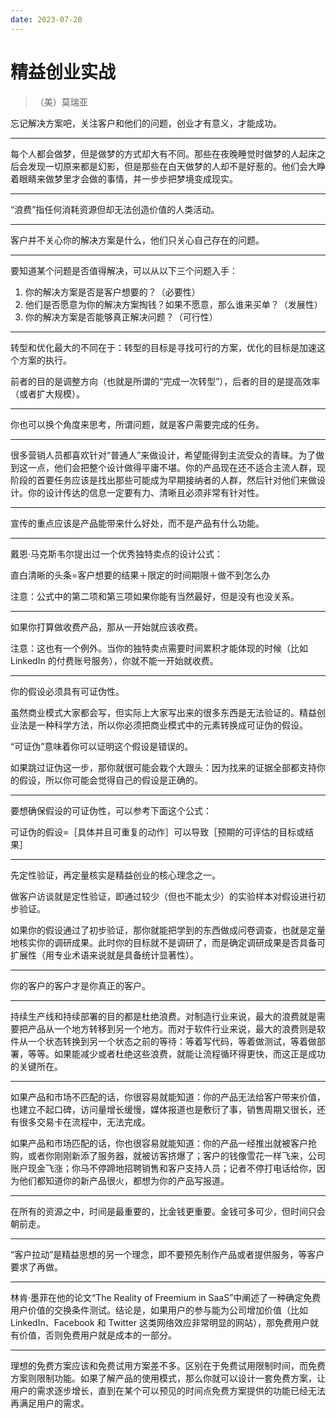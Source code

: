 ```yaml
---
date: 2023-07-20
---
```


# 精益创业实战

> （美）莫瑞亚

忘记解决方案吧，关注客户和他们的问题，创业才有意义，才能成功。

---

每个人都会做梦，但是做梦的方式却大有不同。那些在夜晚睡觉时做梦的人起床之后会发现一切原来都是幻影，但是那些在白天做梦的人却不是好惹的。他们会大睁着眼睛来做梦里才会做的事情，并一步步把梦境变成现实。

---

“浪费”指任何消耗资源但却无法创造价值的人类活动。

---

客户并不关心你的解决方案是什么，他们只关心自己存在的问题。

---

要知道某个问题是否值得解决，可以从以下三个问题入手：

1. 你的解决方案是否是客户想要的？（必要性）
2. 他们是否愿意为你的解决方案掏钱？如果不愿意，那么谁来买单？（发展性）
3. 你的解决方案是否能够真正解决问题？（可行性）

---

转型和优化最大的不同在于：转型的目标是寻找可行的方案，优化的目标是加速这个方案的执行。

前者的目的是调整方向（也就是所谓的“完成一次转型”），后者的目的是提高效率（或者扩大规模）。

---

你也可以换个角度来思考，所谓问题，就是客户需要完成的任务。

---

很多营销人员都喜欢针对“普通人”来做设计，希望能得到主流受众的青睐。为了做到这一点，他们会把整个设计做得平庸不堪。你的产品现在还不适合主流人群，现阶段的首要任务应该是找出那些可能成为早期接纳者的人群，然后针对他们来做设计。你的设计传达的信息一定要有力、清晰且必须非常有针对性。

---

宣传的重点应该是产品能带来什么好处，而不是产品有什么功能。

---

戴恩·马克斯韦尔提出过一个优秀独特卖点的设计公式：

直白清晰的头条=客户想要的结果＋限定的时间期限＋做不到怎么办

注意：公式中的第二项和第三项如果你能有当然最好，但是没有也没关系。

---

如果你打算做收费产品，那从一开始就应该收费。

注意：这也有一个例外。当你的独特卖点需要时间累积才能体现的时候（比如 LinkedIn 的付费账号服务），你就不能一开始就收费。

---

你的假设必须具有可证伪性。

虽然商业模式大家都会写，但实际上大家写出来的很多东西是无法验证的。精益创业法是一种科学方法，所以你必须把商业模式中的元素转换成可证伪的假设。

“可证伪”意味着你可以证明这个假设是错误的。

如果跳过证伪这一步，那你就很可能会栽个大跟头：因为找来的证据全部都支持你的假设，所以你可能会觉得自己的假设是正确的。

---

要想确保假设的可证伪性，可以参考下面这个公式：

可证伪的假设=［具体并且可重复的动作］可以导致［预期的可评估的目标或结果］

---

先定性验证，再定量核实是精益创业的核心理念之一。

做客户访谈就是定性验证，即通过较少（但也不能太少）的实验样本对假设进行初步验证。

如果你的假设通过了初步验证，那你就能把学到的东西做成问卷调查，也就是定量地核实你的调研成果。此时你的目标就不是调研了，而是确定调研成果是否具备可扩展性（用专业术语来说就是具备统计显著性）。

---

你的客户的客户才是你真正的客户。

---

持续生产线和持续部署的目的都是杜绝浪费。对制造行业来说，最大的浪费就是需要把产品从一个地方转移到另一个地方。而对于软件行业来说，最大的浪费则是软件从一个状态转换到另一个状态之前的等待：等着写代码，等着做测试，等着做部署，等等。如果能减少或者杜绝这些浪费，就能让流程循环得更快，而这正是成功的关键所在。

---

如果产品和市场不匹配的话，你很容易就能知道：你的产品无法给客户带来价值，也建立不起口碑，访问量增长缓慢，媒体报道也是敷衍了事，销售周期又很长，还有很多交易卡在流程中，无法完成。

如果产品和市场匹配的话，你也很容易就能知道：你的产品一经推出就被客户抢购，或者你刚刚新添了服务器，就被访客挤爆了；客户的钱像雪花一样飞来，公司账户现金飞涨；你马不停蹄地招聘销售和客户支持人员；记者不停打电话给你，因为他们都知道你的新产品很火，都想为你的产品写报道。

---

在所有的资源之中，时间是最重要的，比金钱更重要。金钱可多可少，但时间只会朝前走。

---

“客户拉动”是精益思想的另一个理念，即不要预先制作产品或者提供服务，等客户要求了再做。

---

林肯·墨菲在他的论文“The Reality of Freemium in SaaS”中阐述了一种确定免费用户价值的交换条件测试。结论是，如果用户的参与能为公司增加价值（比如 LinkedIn、Facebook 和 Twitter 这类网络效应非常明显的网站），那免费用户就有价值，否则免费用户就是成本的一部分。

---

理想的免费方案应该和免费试用方案差不多。区别在于免费试用限制时间，而免费方案则限制功能。如果了解产品的使用模式，那么你就可以设计一套免费方案，让用户的需求逐步增长，直到在某个可以预见的时间点免费方案提供的功能已经无法再满足用户的需求。

